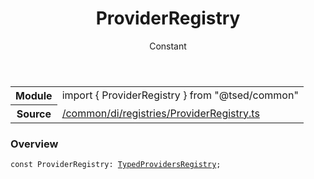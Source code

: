 
<header class="symbol-info-header"><h1 id="providerregistry">ProviderRegistry</h1><label class="symbol-info-type-label const">Constant</label></header>
<!-- summary -->
<section class="symbol-info"><table class="is-full-width"><tbody><tr><th>Module</th><td><div class="lang-typescript"><span class="token keyword">import</span> { ProviderRegistry }&nbsp;<span class="token keyword">from</span>&nbsp;<span class="token string">"@tsed/common"</span></div></td></tr><tr><th>Source</th><td><a href="https://github.com/Romakita/ts-express-decorators/blob/v4.20.3/src//common/di/registries/ProviderRegistry.ts#L0-L0">/common/di/registries/ProviderRegistry.ts</a></td></tr></tbody></table></section>
<!-- overview -->


### Overview


<pre><code class="typescript-lang "><span class="token keyword">const</span> ProviderRegistry<span class="token punctuation">:</span> <a href="#api/common/di/typedprovidersregistry"><span class="token">TypedProvidersRegistry</span></a><span class="token punctuation">;</span></code></pre>


<!-- Parameters -->

<!-- Description -->

<!-- Members -->

